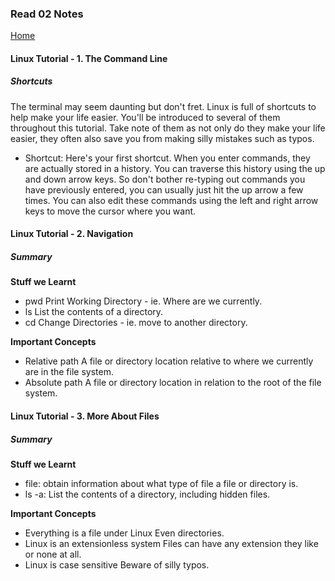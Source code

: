 ### Read 02 Notes

[Home](README.md)

#### Linux Tutorial - 1. The Command Line

##### Shortcuts

The terminal may seem daunting but don't fret. Linux is full of shortcuts to help make your life easier. You'll be introduced to several of them throughout this tutorial. Take note of them as not only do they make your life easier, they often also save you from making silly mistakes such as typos.

* Shortcut: Here's your first shortcut. When you enter commands, they are actually stored in a history. You can traverse this history using the up and down arrow keys. So don't bother re-typing out commands you have previously entered, you can usually just hit the up arrow a few times. You can also edit these commands using the left and right arrow keys to move the cursor where you want.

#### Linux Tutorial - 2. Navigation

##### Summary

**Stuff we Learnt**
* pwd
Print Working Directory - ie. Where are we currently.
* ls
List the contents of a directory.
* cd
Change Directories - ie. move to another directory.

**Important Concepts**
* Relative path
A file or directory location relative to where we currently are in the file system.
* Absolute path
A file or directory location in relation to the root of the file system.

#### Linux Tutorial - 3. More About Files

##### Summary

**Stuff we Learnt**
* file:
    obtain information about what type of file a file or directory is.
* ls -a:
    List the contents of a directory, including hidden files.

**Important Concepts**
* Everything is a file under Linux
    Even directories.
* Linux is an extensionless system
    Files can have any extension they like or none at all.
* Linux is case sensitive
    Beware of silly typos.
